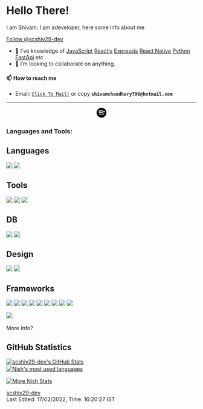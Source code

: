 # Hello There!

I am Shivam. I am adeveloper, here some info about me
<!-- Place this tag where you want the button to render. -->
<a class="github-button" href="https://github.com/scshiv29-dev" data-color-scheme="no-preference: light; light: light; dark: dark;" aria-label="Follow @scshiv29-dev on GitHub">Follow @scshiv29-dev</a>
- 👀 I've knowledge of [JavaScript](https://www.javascript.com) [Reactjs](https://reactjs.org) [Expressjs](https://expressjs.com) [React Native](https://reactnative.dev) [Python](https://www.python.org) [FastApi](https://fastapi.tiangolo.com/) etc
- 💞️ I’m looking to collaborate on anything.

#### 📫 How to reach me

- Email: [`Click To Mail!`](mailto:shivamchaudhary790@hotmail.com) or copy **`shivamchaudhary790@hotmail.com`**

---

<p align="center">
<a href="https://open.spotify.com/user/	73ddv0nxcecvegio54yby1s5a?si=dVa8irCrROCs36V8SXDClA&utm_source=copy-link&dl_branch=1">
<img alt="Spotify: Nishant1500" width="26px" height="26px" src="https://raw.githubusercontent.com/Nishant1500/Nishant1500/main/assets/Spotify.svg"/>
</a>
</p>


</p>

<h3 align="left">Languages and Tools:</h3>

<!--
<p align="left"> <a href="https://www.gnu.org/software/bash/" target="_blank"> <img src="https://www.vectorlogo.zone/logos/gnu_bash/gnu_bash-icon.svg" alt="bash" width="40" height="40"/> </a> <a href="https://www.blender.org/" target="_blank"> <img src="https://download.blender.org/branding/community/blender_community_badge_white.svg" alt="blender" width="40" height="40"/> </a> <a href="https://getbootstrap.com" target="_blank"> <img src="https://raw.githubusercontent.com/devicons/devicon/master/icons/bootstrap/bootstrap-plain-wordmark.svg" alt="bootstrap" width="40" height="40"/> </a> <a href="https://www.w3schools.com/css/" target="_blank"> <img src="https://raw.githubusercontent.com/devicons/devicon/master/icons/css3/css3-original-wordmark.svg" alt="css3" width="40" height="40"/> </a> <a href="https://www.electronjs.org" target="_blank"> <img src="https://raw.githubusercontent.com/devicons/devicon/master/icons/electron/electron-original.svg" alt="electron" width="40" height="40"/> </a> <a href="https://expressjs.com" target="_blank"> <img src="https://raw.githubusercontent.com/devicons/devicon/master/icons/express/express-original-wordmark.svg" alt="express" width="40" height="40"/> </a> <a href="https://firebase.google.com/" target="_blank"> <img src="https://www.vectorlogo.zone/logos/firebase/firebase-icon.svg" alt="firebase" width="40" height="40"/> </a> <a href="https://git-scm.com/" target="_blank"> <img src="https://www.vectorlogo.zone/logos/git-scm/git-scm-icon.svg" alt="git" width="40" height="40"/> </a> <a href="https://heroku.com" target="_blank"> <img src="https://www.vectorlogo.zone/logos/heroku/heroku-icon.svg" alt="heroku" width="40" height="40"/> </a> <a href="https://www.w3.org/html/" target="_blank"> <img src="https://raw.githubusercontent.com/devicons/devicon/master/icons/html5/html5-original-wordmark.svg" alt="html5" width="40" height="40"/> </a> <a href="https://www.java.com" target="_blank"> <img src="https://raw.githubusercontent.com/devicons/devicon/master/icons/java/java-original.svg" alt="java" width="40" height="40"/> </a> <a href="https://developer.mozilla.org/en-US/docs/Web/JavaScript" target="_blank"> <img src="https://raw.githubusercontent.com/devicons/devicon/master/icons/javascript/javascript-original.svg" alt="javascript" width="40" height="40"/> </a> <a href="https://www.linux.org/" target="_blank"> <img src="https://raw.githubusercontent.com/devicons/devicon/master/icons/linux/linux-original.svg" alt="linux" width="40" height="40"/> </a> <a href="https://www.mongodb.com/" target="_blank"> <img src="https://raw.githubusercontent.com/devicons/devicon/master/icons/mongodb/mongodb-original-wordmark.svg" alt="mongodb" width="40" height="40"/> </a> <a href="https://www.mysql.com/" target="_blank"> <img src="https://raw.githubusercontent.com/devicons/devicon/master/icons/mysql/mysql-original-wordmark.svg" alt="mysql" width="40" height="40"/> </a> <a href="https://nodejs.org" target="_blank"> <img src="https://raw.githubusercontent.com/devicons/devicon/master/icons/nodejs/nodejs-original-wordmark.svg" alt="nodejs" width="40" height="40"/> </a><a href="https://www.php.net" target="_blank"> <img src="https://raw.githubusercontent.com/devicons/devicon/master/icons/php/php-original.svg" alt="php" width="40" height="40"/> </a> <a href="https://www.python.org" target="_blank"> <img src="https://raw.githubusercontent.com/devicons/devicon/master/icons/python/python-original.svg" alt="python" width="40" height="40"/> </a> <a href="https://www.typescriptlang.org/" target="_blank"> <img src="https://raw.githubusercontent.com/devicons/devicon/master/icons/typescript/typescript-original.svg" alt="typescript" width="40" height="40"/> </a> <a href="https://code.visualstudio.com/" target="_blank"> <img src="https://upload.wikimedia.org/wikipedia/commons/thumb/9/9a/Visual_Studio_Code_1.35_icon.svg/1024px-Visual_Studio_Code_1.35_icon.svg.png" alt="vsc" width="40" height="40"/> </a> <a href="" target="_blank"> <img src="https://upload.wikimedia.org/wikipedia/commons/thumb/b/b2/Repl.it_logo.svg/1024px-Repl.it_logo.svg.png" alt="vsc" width="40" height="40"/> </a></p>
<br />
-->

## Languages 
<code><img height="20" src="https://img.shields.io/badge/JavaScript-323330?style=for-the-badge&logo=javascript&logoColor=F7DF1E "></code>
<code><img height="20" src="https://img.shields.io/badge/Python-FFD43B?style=for-the-badge&logo=python&logoColor=blue "></code>

## Tools
<code><img height="20" src="https://img.shields.io/badge/Netlify-00C7B7?style=for-the-badge&logo=netlify&logoColor=white "></code>
<code><img height="20" src=" https://img.shields.io/badge/Heroku-430098?style=for-the-badge&logo=heroku&logoColor=white"></code>
<code><img height="20" src="https://img.shields.io/badge/Google_Cloud-4285F4?style=for-the-badge&logo=google-cloud&logoColor=white "></code>


## DB
<code><img height="20" src=" https://img.shields.io/badge/MySQL-005C84?style=for-the-badge&logo=mysql&logoColor=white"></code>
<code><img height="20" src="https://img.shields.io/badge/MongoDB-4EA94B?style=for-the-badge&logo=mongodb&logoColor=white "></code>

## Design
<code><img height="20" src="https://img.shields.io/badge/Figma-F24E1E?style=for-the-badge&logo=figma&logoColor=white "></code>
<code><img height="20" src="https://img.shields.io/badge/Bootstrap-563D7C?style=for-the-badge&logo=bootstrap&logoColor=white "></code>

## Frameworks
<code><img height="20" src=" https://img.shields.io/badge/Django-092E20?style=for-the-badge&logo=django&logoColor=green"></code>
<code><img height="20" src=" https://img.shields.io/badge/fastapi-109989?style=for-the-badge&logo=FASTAPI&logoColor=white"></code>
<code><img height="20" src="https://img.shields.io/badge/firebase-ffca28?style=for-the-badge&logo=firebase&logoColor=black "></code>
<code><img height="20" src="https://img.shields.io/badge/Express.js-000000?style=for-the-badge&logo=express&logoColor=white "></code>
<code><img height="20" src="https://img.shields.io/badge/Expo-1B1F23?style=for-the-badge&logo=expo&logoColor=white "></code>
<code><img height="20" src=" https://img.shields.io/badge/Node.js-339933?style=for-the-badge&logo=nodedotjs&logoColor=white"></code>
<code><img height="20" src="
https://img.shields.io/badge/React-20232A?style=for-the-badge&logo=react&logoColor=61DAFB "></code>
<code><img height="20" src="https://img.shields.io/badge/react%20table-FF4154?style=for-the-badge&logo=react%20table&logoColor=white "></code>
<code><img height="20" src="https://img.shields.io/badge/React_Router-CA4245?style=for-the-badge&logo=react-router&logoColor=white "></code>

<code><img height="20" src="https://img.shields.io/badge/React_Native-20232A?style=for-the-badge&logo=react&logoColor=61DAFB "></code>






More Info?

## GitHub Statistics

[![scshiv29-dev's GitHub Stats](https://github-readme-stats.vercel.app/api?username=scshiv29-dev&show_icons=true&theme=radical)](https://github.com/scshiv29-dev?tab=overview)
<br>
<a href="https://github.com/scshiv29-dev?tab=overview">
<img align="center" alt="Nish's most used languages" src="https://github-readme-stats.vercel.app/api/top-langs/?username=scshiv29-dev&layout=compact&langs_count=9&theme=radical&exclude_repo=Optifine-Mod-Coder-Pack-1.16.1,Projects"/>

<p><img align="center" src="https://github-readme-streak-stats.herokuapp.com/?user=scshiv29-dev&theme=radical" alt="More Nish Stats" /></p>
</a>
<!-- Place this tag in your head or just before your close body tag. -->
<script async defer src="https://buttons.github.io/buttons.js"></script>

[scshiv29-dev](https://github.com/scshiv29-dev)
<br>
Last Edited: 17/02/2022, Time: 16:20:27 IST
